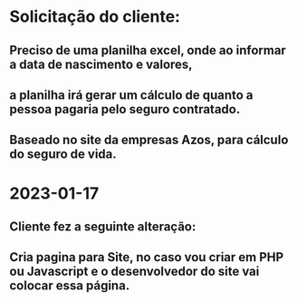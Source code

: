 
# Solicitação do cliente:
## Preciso de uma planilha excel, onde ao informar a data de nascimento e valores, 
## a planilha irá gerar um cálculo de quanto a pessoa pagaria pelo seguro contratado.
## Baseado no site da empresas Azos, para cálculo do seguro de vida.

# 2023-01-17
## Cliente fez a seguinte alteração:
## Cria pagina para Site, no caso vou criar em PHP ou Javascript e o desenvolvedor do site vai colocar essa página.

  
